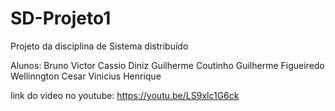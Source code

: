 # SD-Projeto1
Projeto da disciplina de Sistema distribuído


Alunos:
Bruno Victor 
Cassio Diniz
Guilherme Coutinho
Guilherme Figueiredo
Wellinngton Cesar
Vinicius Henrique

link do video no youtube: https://youtu.be/LS9xlc1G6ck
